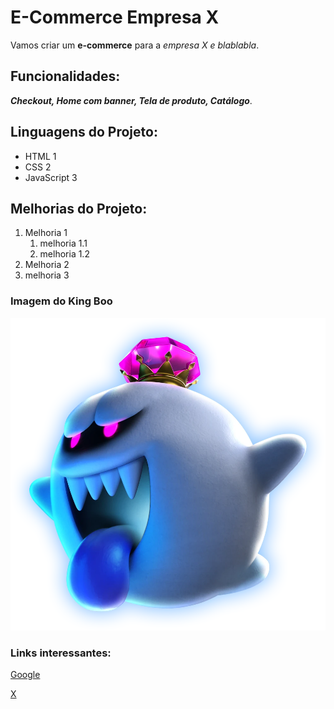 # E-Commerce Empresa X

Vamos criar um **e-commerce** para a *empresa X e blablabla*.

## Funcionalidades:

**_Checkout, Home com banner, Tela de produto, Catálogo_**.

## Linguagens do Projeto:
* HTML 1
* CSS 2
* JavaScript 3

## Melhorias do Projeto:
1. Melhoria 1
    1. melhoria 1.1
    2. melhoria 1.2 
2. Melhoria 2
3. melhoria 3

### Imagem do King Boo
![King Boo mostrando sua língua](img/Kingbooluigismansion3.webp)

### Links interessantes:
[Google](https://www.google.com/?hl=pt_BR)

[X](https://twitter.com/)